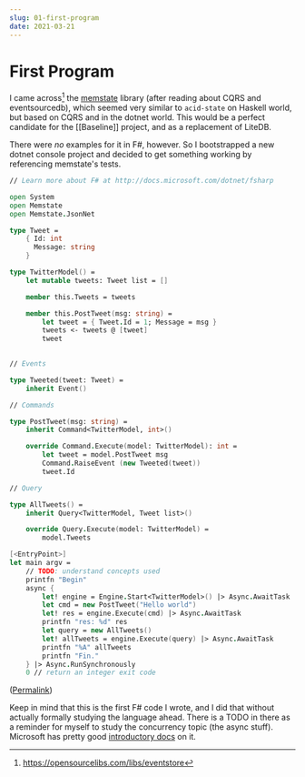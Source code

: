 ```yaml
---
slug: 01-first-program
date: 2021-03-21
---
```


# First Program

I came across[^osl] the [memstate](https://github.com/DevrexLabs/memstate) library (after reading about CQRS and eventsourcedb), which seemed very similar to `acid-state` on Haskell world, but based on CQRS and in the dotnet world. This would be a perfect candidate for the [[Baseline]] project, and as a replacement of LiteDB. 

There were *no* examples for it in F#, however. So I bootstrapped a new dotnet console project and decided to get something working by referencing memstate's tests.

```fsharp
// Learn more about F# at http://docs.microsoft.com/dotnet/fsharp

open System
open Memstate
open Memstate.JsonNet

type Tweet =
    { Id: int
      Message: string
    }

type TwitterModel() =
    let mutable tweets: Tweet list = []

    member this.Tweets = tweets

    member this.PostTweet(msg: string) = 
        let tweet = { Tweet.Id = 1; Message = msg }
        tweets <- tweets @ [tweet]
        tweet
        

// Events 

type Tweeted(tweet: Tweet) =
    inherit Event()

// Commands

type PostTweet(msg: string) = 
    inherit Command<TwitterModel, int>()

    override Command.Execute(model: TwitterModel): int =
        let tweet = model.PostTweet msg
        Command.RaiseEvent (new Tweeted(tweet))
        tweet.Id

// Query

type AllTweets() =
    inherit Query<TwitterModel, Tweet list>()

    override Query.Execute(model: TwitterModel) =
        model.Tweets

[<EntryPoint>]
let main argv =
    // TODO: understand concepts used
    printfn "Begin"
    async {
        let! engine = Engine.Start<TwitterModel>() |> Async.AwaitTask
        let cmd = new PostTweet("Hello world")
        let! res = engine.Execute(cmd) |> Async.AwaitTask
        printfn "res: %d" res
        let query = new AllTweets()
        let! allTweets = engine.Execute(query) |> Async.AwaitTask
        printfn "%A" allTweets
        printfn "Fin."
    } |> Async.RunSynchronously
    0 // return an integer exit code
```

([Permalink](https://github.com/srid/OneBird/blob/88b7bad964bd6513f9033b563a3541b9774e09e8/Program.fs#L1-L60))

Keep in mind that this is the first F# code I wrote, and I did that without actually formally studying the language ahead. There is a TODO in there as a reminder for myself to study the concurrency topic (the async stuff). Microsoft has pretty good [introductory docs](https://docs.microsoft.com/en-us/dotnet/fsharp/tutorials/asynchronous-and-concurrent-programming/async?source=docs) on it.

<script src="https://utteranc.es/client.js"
        repo="srid/learning-fsharp"
        issue-term="pathname"
        theme="github-light"
        crossorigin="anonymous"
        async>
</script>

[^osl]: https://opensourcelibs.com/libs/eventstore
